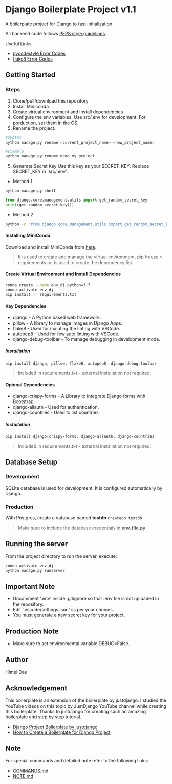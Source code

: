 # Django Boilerplate Project v1.1
A boilerplate project for Django to fast initialization.

All backend code follows [PEP8 style guidelines](https://www.python.org/dev/peps/pep-0008/).

Useful Links
- [pycodestyle Error Codes](https://pycodestyle.pycqa.org/en/latest/intro.html#error-codes)
- [flake8 Error Codes](https://flake8.pycqa.org/en/3.1.1/user/error-codes.html)

## Getting Started
### Steps
1. Clone/pull/download this repository
2. Install Miniconda
3. Create virtual environment and install dependencies
3. Configure the env variables. Use src/.env for development. For porduction, set them in the OS.
4. Rename the project.
```bash
#Syntax
python manage.py rename <current_project_name> <new_project_name>

#Example
python manage.py rename demo my_project
```
5. Generate Secret Key
Use this key as your SECRET_KEY.
Replace SECRET_KEY in 'src/.env'.

* Method 1
```bash
python manage.py shell
```
```python
from django.core.management.utils import get_random_secret_key
print(get_random_secret_key())
```

* Method 2
```bash
python -c "from django.core.management.utils import get_random_secret_key; print(get_random_secret_key())"
```

#### Installing MiniConda
Download and install MiniConda from [here](https://docs.conda.io/en/latest/miniconda.html).
> It is used to create and manage the virtual environment.
> pip freeze > requirements.txt is used to create the dependency list.

#### Create Virtual Environment and Install Dependencies
```bash
conda create --name env_dj python=3.7
conda activate env_dj
pip install -r requirements.txt
```

#### Key Dependencies
- django - A Python based web framework.
- pillow - A library to manage images in Django Apps.
- flake8 - Used for mainting the linting with VSCode.
- autopep8 - Used for few auto linting with VSCode.
- django-debug-toolbar - To manage debugging in development mode.

##### Installation
`pip install django, pillow, flake8, autopep8, django-debug-toolbar`
> Included in requirements.txt - external installation not required.

#### Opional Dependencies
- django-crispy-forms - A Library to integrate Django forms with Bootstrap.
- django-allauth - Used for authentication.
- django-countries - Used to list countries.

##### Installation
`pip install django-crispy-forms, django-allauth, django-countries`
> Included in requirements.txt - external installation not required.

## Database Setup
### Development
SQLite database is used for development. It is configured automatically by Django.

### Production
With Postgres, create a database named **testdb**
`createdb testdb`
> Make sure to include the database credentials in **env_file.py**

## Running the server
From the project directory to run the server, execute:
```bash
conda activate env_dj
python manage.py runserver
```

## Important Note
- Uncomment '.env' inside .gitignore so that .env file is not uploaded in the repository.
- Edit '.vscode/settings.json' ss per your choices.
- You must generate a new secret key for your project.

## Production Note
- Make sure to set environmental variable DEBUG=False.

## Author
Himel Das

## Acknowledgement
This boilerplate is an extension of the boilerplate by justdjango. I studied the YouTube videos on this topic by JustDjango YouTube channel while creating this boilerplate.
Thanks to justdjango for creating such an amazing boilerplate and step by step tutorial.

* [Django Project Boilerplate by justdjango](https://github.com/justdjango/django_project_boilerplate)
* [How to Create a Boilerplate for Django Project](https://www.youtube.com/watch?v=GEogao-tUec)

## Note
For special commands and detailed note refer to the following links:
- [COMMANDS.md](COMMANDS.md)
- [NOTE.md](NOTE.md)
